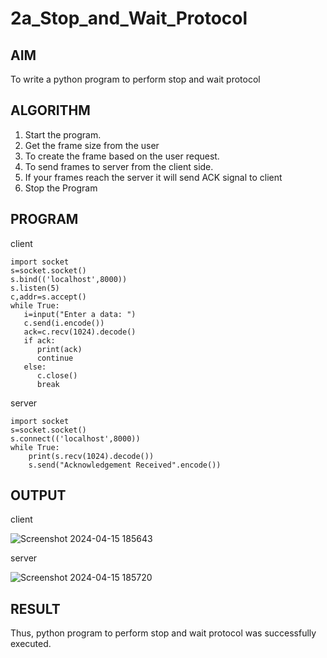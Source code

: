 # 2a_Stop_and_Wait_Protocol
## AIM 
To write a python program to perform stop and wait protocol
## ALGORITHM
1. Start the program.
2. Get the frame size from the user
3. To create the frame based on the user request.
4. To send frames to server from the client side.
5. If your frames reach the server it will send ACK signal to client
6. Stop the Program
## PROGRAM
client
```
import socket
s=socket.socket()
s.bind(('localhost',8000))
s.listen(5)
c,addr=s.accept()
while True:
   i=input("Enter a data: ")
   c.send(i.encode())
   ack=c.recv(1024).decode()
   if ack:
      print(ack)
      continue
   else:
      c.close()
      break

```
server
```
import socket
s=socket.socket()
s.connect(('localhost',8000))
while True:
    print(s.recv(1024).decode())
    s.send("Acknowledgement Received".encode())

```
## OUTPUT
client


![Screenshot 2024-04-15 185643](https://github.com/ZafreenJagir/2a_Stop_and_Wait_Protocol/assets/144870573/285f80ef-2e8d-41a6-b734-0fb4f35e819e)


server

![Screenshot 2024-04-15 185720](https://github.com/ZafreenJagir/2a_Stop_and_Wait_Protocol/assets/144870573/ca3a1f95-8af3-4ac3-9768-0609e6ece1a4)



## RESULT
Thus, python program to perform stop and wait protocol was successfully executed.
